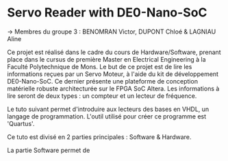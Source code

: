 # Servo Reader with DE0-Nano-SoC

-> Membres du groupe 3 : BENOMRAN Victor, DUPONT Chloé & LAGNIAU Aline

Ce projet est réalisé dans le cadre du cours de Hardware/Software, prenant place dans le cursus de première Master en Electrical Engineering à la Faculté Polytechnique de Mons. Le but de ce projet est de lire les informations reçues par un Servo Moteur, à l'aide du kit de développement DE0-Nano-SoC. Ce dernier présente une plateforme de conception matérielle robuste architecturée sur le FPGA SoC Altera. Les informations à lire seront de deux types : un compteur et un lecteur de fréquence.

Le tuto suivant permet d'introduire aux lecteurs des bases en VHDL, un langage de programmation. L'outil utilisé pour créer ce programme est 'Quartus'.

Ce tuto est divisé en 2 parties principales : Software & Hardware.

  La partie Software permet de 


